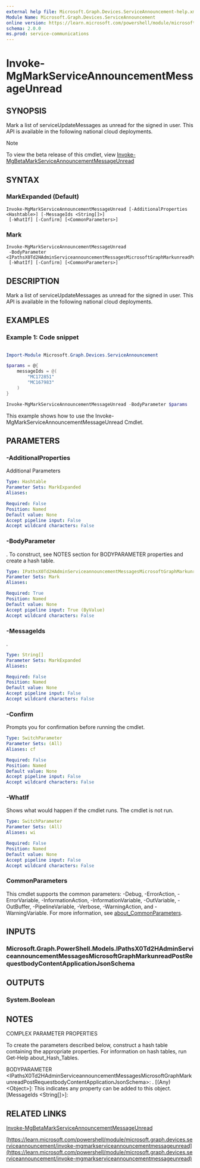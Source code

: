 ```yaml
---
external help file: Microsoft.Graph.Devices.ServiceAnnouncement-help.xml
Module Name: Microsoft.Graph.Devices.ServiceAnnouncement
online version: https://learn.microsoft.com/powershell/module/microsoft.graph.devices.serviceannouncement/invoke-mgmarkserviceannouncementmessageunread
schema: 2.0.0
ms.prod: service-communications
---
```


# Invoke-MgMarkServiceAnnouncementMessageUnread

## SYNOPSIS
Mark a list of serviceUpdateMessages as unread for the signed in user.
This API is available in the following national cloud deployments.

> [!NOTE]
> To view the beta release of this cmdlet, view [Invoke-MgBetaMarkServiceAnnouncementMessageUnread](/powershell/module/Microsoft.Graph.Beta.Devices.ServiceAnnouncement/Invoke-MgBetaMarkServiceAnnouncementMessageUnread?view=graph-powershell-beta)

## SYNTAX

### MarkExpanded (Default)
```
Invoke-MgMarkServiceAnnouncementMessageUnread [-AdditionalProperties <Hashtable>] [-MessageIds <String[]>]
 [-WhatIf] [-Confirm] [<CommonParameters>]
```

### Mark
```
Invoke-MgMarkServiceAnnouncementMessageUnread
 -BodyParameter <IPathsX0Td2HAdminServiceannouncementMessagesMicrosoftGraphMarkunreadPostRequestbodyContentApplicationJsonSchema>
 [-WhatIf] [-Confirm] [<CommonParameters>]
```

## DESCRIPTION
Mark a list of serviceUpdateMessages as unread for the signed in user.
This API is available in the following national cloud deployments.

## EXAMPLES
### Example 1: Code snippet

```powershell

Import-Module Microsoft.Graph.Devices.ServiceAnnouncement

$params = @{
	messageIds = @(
		"MC172851"
		"MC167983"
	)
}

Invoke-MgMarkServiceAnnouncementMessageUnread -BodyParameter $params

```
This example shows how to use the Invoke-MgMarkServiceAnnouncementMessageUnread Cmdlet.


## PARAMETERS

### -AdditionalProperties
Additional Parameters

```yaml
Type: Hashtable
Parameter Sets: MarkExpanded
Aliases:

Required: False
Position: Named
Default value: None
Accept pipeline input: False
Accept wildcard characters: False
```

### -BodyParameter
.
To construct, see NOTES section for BODYPARAMETER properties and create a hash table.

```yaml
Type: IPathsX0Td2HAdminServiceannouncementMessagesMicrosoftGraphMarkunreadPostRequestbodyContentApplicationJsonSchema
Parameter Sets: Mark
Aliases:

Required: True
Position: Named
Default value: None
Accept pipeline input: True (ByValue)
Accept wildcard characters: False
```

### -MessageIds
.

```yaml
Type: String[]
Parameter Sets: MarkExpanded
Aliases:

Required: False
Position: Named
Default value: None
Accept pipeline input: False
Accept wildcard characters: False
```

### -Confirm
Prompts you for confirmation before running the cmdlet.

```yaml
Type: SwitchParameter
Parameter Sets: (All)
Aliases: cf

Required: False
Position: Named
Default value: None
Accept pipeline input: False
Accept wildcard characters: False
```

### -WhatIf
Shows what would happen if the cmdlet runs.
The cmdlet is not run.

```yaml
Type: SwitchParameter
Parameter Sets: (All)
Aliases: wi

Required: False
Position: Named
Default value: None
Accept pipeline input: False
Accept wildcard characters: False
```

### CommonParameters
This cmdlet supports the common parameters: -Debug, -ErrorAction, -ErrorVariable, -InformationAction, -InformationVariable, -OutVariable, -OutBuffer, -PipelineVariable, -Verbose, -WarningAction, and -WarningVariable. For more information, see [about_CommonParameters](http://go.microsoft.com/fwlink/?LinkID=113216).

## INPUTS

### Microsoft.Graph.PowerShell.Models.IPathsX0Td2HAdminServiceannouncementMessagesMicrosoftGraphMarkunreadPostRequestbodyContentApplicationJsonSchema
## OUTPUTS

### System.Boolean
## NOTES
COMPLEX PARAMETER PROPERTIES

To create the parameters described below, construct a hash table containing the appropriate properties.
For information on hash tables, run Get-Help about_Hash_Tables.

BODYPARAMETER \<IPathsX0Td2HAdminServiceannouncementMessagesMicrosoftGraphMarkunreadPostRequestbodyContentApplicationJsonSchema\>: .
  \[(Any) \<Object\>\]: This indicates any property can be added to this object.
  \[MessageIds \<String\[\]\>\]:

## RELATED LINKS
[Invoke-MgBetaMarkServiceAnnouncementMessageUnread](/powershell/module/Microsoft.Graph.Beta.Devices.ServiceAnnouncement/Invoke-MgBetaMarkServiceAnnouncementMessageUnread?view=graph-powershell-beta)

[https://learn.microsoft.com/powershell/module/microsoft.graph.devices.serviceannouncement/invoke-mgmarkserviceannouncementmessageunread](https://learn.microsoft.com/powershell/module/microsoft.graph.devices.serviceannouncement/invoke-mgmarkserviceannouncementmessageunread)


